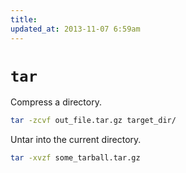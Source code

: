 ```yaml
---
title:
updated_at: 2013-11-07 6:59am
---
```


# `tar`

Compress a directory.

```bash
tar -zcvf out_file.tar.gz target_dir/
```

Untar into the current directory.

```bash
tar -xvzf some_tarball.tar.gz
```

